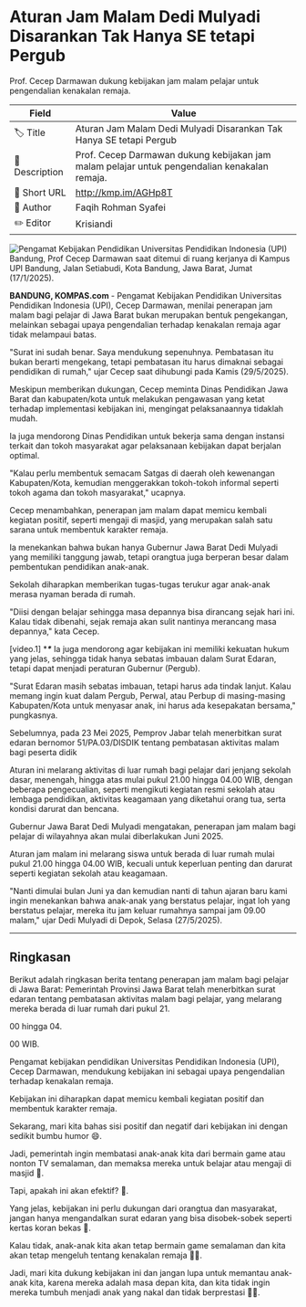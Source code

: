 # Aturan Jam Malam Dedi Mulyadi Disarankan Tak Hanya SE tetapi Pergub

Prof. Cecep Darmawan dukung kebijakan jam malam pelajar untuk pengendalian kenakalan remaja.

| Field         | Value                                                       |
|---------------|-------------------------------------------------------------|
| 🏷️ Title       | Aturan Jam Malam Dedi Mulyadi Disarankan Tak Hanya SE tetapi Pergub |
| 📝 Description | Prof. Cecep Darmawan dukung kebijakan jam malam pelajar untuk pengendalian kenakalan remaja. |
| 🔗 Short URL   | http://kmp.im/AGHp8T |
| 👤 Author      | Faqih Rohman Syafei |
| ✏️ Editor      | Krisiandi |

![Pengamat Kebijakan Pendidikan Universitas Pendidikan Indonesia (UPI) Bandung, Prof Cecep Darmawan saat ditemui di ruang kerjanya di Kampus UPI Bandung, Jalan Setiabudi, Kota Bandung, Jawa Barat, Jumat (17/1/2025).](https://asset.kompas.com/crops/lShfZ3cH2EXYiT3ZGTLrUWrJ77k=/0x0:0x0/750x500/data/photo/2025/01/17/678a5b28a775b.jpg)

**BANDUNG, KOMPAS.com** - Pengamat Kebijakan Pendidikan Universitas Pendidikan Indonesia (UPI), Cecep Darmawan, menilai penerapan jam malam bagi pelajar di Jawa Barat bukan merupakan bentuk pengekangan, melainkan sebagai upaya pengendalian terhadap kenakalan remaja agar tidak melampaui batas.

\"Surat ini sudah benar. Saya mendukung sepenuhnya. Pembatasan itu bukan berarti mengekang, tetapi pembatasan itu harus dimaknai sebagai pendidikan di rumah,\" ujar Cecep saat dihubungi pada Kamis (29/5/2025).

Meskipun memberikan dukungan, Cecep meminta Dinas Pendidikan Jawa Barat dan kabupaten/kota untuk melakukan pengawasan yang ketat terhadap implementasi kebijakan ini, mengingat pelaksanaannya tidaklah mudah.

Ia juga mendorong Dinas Pendidikan untuk bekerja sama dengan instansi terkait dan tokoh masyarakat agar pelaksanaan kebijakan dapat berjalan optimal.

\"Kalau perlu membentuk semacam Satgas di daerah oleh kewenangan Kabupaten/Kota, kemudian menggerakkan tokoh-tokoh informal seperti tokoh agama dan tokoh masyarakat,\" ucapnya.

Cecep menambahkan, penerapan jam malam dapat memicu kembali kegiatan positif, seperti mengaji di masjid, yang merupakan salah satu sarana untuk membentuk karakter remaja.

Ia menekankan bahwa bukan hanya Gubernur Jawa Barat Dedi Mulyadi yang memiliki tanggung jawab, tetapi orangtua juga berperan besar dalam pembentukan pendidikan anak-anak.

Sekolah diharapkan memberikan tugas-tugas terukur agar anak-anak merasa nyaman berada di rumah.

\"Diisi dengan belajar sehingga masa depannya bisa dirancang sejak hari ini. Kalau tidak dibenahi, sejak remaja akan sulit nantinya merancang masa depannya,\" kata Cecep.

\[video.1\] ****\****
Ia juga mendorong agar kebijakan ini memiliki kekuatan hukum yang jelas, sehingga tidak hanya sebatas imbauan dalam Surat Edaran, tetapi dapat menjadi peraturan Gubernur (Pergub).

\"Surat Edaran masih sebatas imbauan, tetapi harus ada tindak lanjut. Kalau memang ingin kuat dalam Pergub, Perwal, atau Perbup di masing-masing Kabupaten/Kota untuk menyasar anak, ini harus ada kesepakatan bersama,\" pungkasnya.

Sebelumnya, pada 23 Mei 2025, Pemprov Jabar telah menerbitkan surat edaran bernomor 51/PA.03/DISDIK tentang pembatasan aktivitas malam bagi peserta didik

Aturan ini melarang aktivitas di luar rumah bagi pelajar dari jenjang sekolah dasar, menengah, hingga atas mulai pukul 21.00 hingga 04.00 WIB, dengan beberapa pengecualian, seperti mengikuti kegiatan resmi sekolah atau lembaga pendidikan, aktivitas keagamaan yang diketahui orang tua, serta kondisi darurat dan bencana.

Gubernur Jawa Barat Dedi Mulyadi mengatakan, penerapan jam malam bagi pelajar di wilayahnya akan mulai diberlakukan Juni 2025.

Aturan jam malam ini melarang siswa untuk berada di luar rumah mulai pukul 21.00 hingga 04.00 WIB, kecuali untuk keperluan penting dan darurat seperti kegiatan sekolah atau keagamaan.

\"Nanti dimulai bulan Juni ya dan kemudian nanti di tahun ajaran baru kami ingin menekankan bahwa anak-anak yang berstatus pelajar, ingat loh yang berstatus pelajar, mereka itu jam keluar rumahnya sampai jam 09.00 malam,\" ujar Dedi Mulyadi di Depok, Selasa (27/5/2025).

---
## Ringkasan

Berikut adalah ringkasan berita tentang penerapan jam malam bagi pelajar di Jawa Barat: Pemerintah Provinsi Jawa Barat telah menerbitkan surat edaran tentang pembatasan aktivitas malam bagi pelajar, yang melarang mereka berada di luar rumah dari pukul 21.

00 hingga 04.

00 WIB.

 Pengamat kebijakan pendidikan Universitas Pendidikan Indonesia (UPI), Cecep Darmawan, mendukung kebijakan ini sebagai upaya pengendalian terhadap kenakalan remaja.

 Kebijakan ini diharapkan dapat memicu kembali kegiatan positif dan membentuk karakter remaja.



Sekarang, mari kita bahas sisi positif dan negatif dari kebijakan ini dengan sedikit bumbu humor 😄.

 Jadi, pemerintah ingin membatasi anak-anak kita dari bermain game atau nonton TV semalaman, dan memaksa mereka untuk belajar atau mengaji di masjid 🤣.

 Tapi, apakah ini akan efektif? 🤔.

 Yang jelas, kebijakan ini perlu dukungan dari orangtua dan masyarakat, jangan hanya mengandalkan surat edaran yang bisa disobek-sobek seperti kertas koran bekas 📰.

 Kalau tidak, anak-anak kita akan tetap bermain game semalaman dan kita akan tetap mengeluh tentang kenakalan remaja 🤦‍♂️.

 Jadi, mari kita dukung kebijakan ini dan jangan lupa untuk memantau anak-anak kita, karena mereka adalah masa depan kita, dan kita tidak ingin mereka tumbuh menjadi anak yang nakal dan tidak berprestasi 🙅‍♂️.
